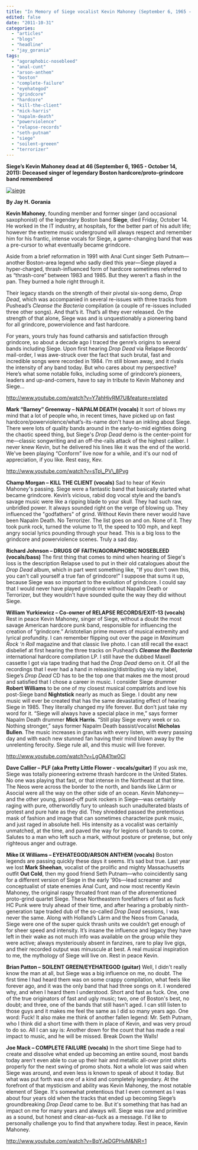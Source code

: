 ```yaml
---
title: "In Memory of Siege vocalist Kevin Mahoney (September 6, 1965 - October 14, 2011)"
edited: false
date: "2011-10-31"
categories:
  - "articles"
  - "blogs"
  - "headline"
  - "jay_gorania"
tags:
  - "agoraphobic-nosebleed"
  - "anal-cunt"
  - "arson-anthem"
  - "boston"
  - "complete-failure"
  - "eyehategod"
  - "grindcore"
  - "hardcore"
  - "kill-the-client"
  - "mick-harris"
  - "napalm-death"
  - "powerviolence"
  - "relapse-records"
  - "seth-putnam"
  - "siege"
  - "soilent-greeen"
  - "terrorizer"
---
```


**Siege’s Kevin Mahoney dead at 46 (September 6, 1965 - October 14, 2011): Deceased singer of legendary Boston hardcore/proto-grindcore band remembered**

[![](http://www.hellbound.ca/wp-content/uploads/2011/10/siege.jpg "siege")](http://www.hellbound.ca/wp-content/uploads/2011/10/siege.jpg)

**By Jay H. Gorania**

**Kevin Mahoney**, founding member and former singer (and occasional saxophonist) of the legendary Boston band **Siege**, died Friday, October 14. He worked in the IT industry, at hospitals, for the better part of his adult life; however the extreme music underground will always respect and remember him for his frantic, intense vocals for Siege, a game-changing band that was a pre-cursor to what eventually became grindcore.

Aside from a brief reformation in 1991 with Anal Cunt singer Seth Putnam—another Boston-area legend who sadly died this year—Siege played a hyper-charged, thrash-influenced form of hardcore sometimes referred to as “thrash-core” between 1983 and 1985. But they weren’t a flash in the pan. They burned a hole right through it.

Their legacy stands on the strength of their pivotal six-song demo, _Drop Dead_, which was accompanied in several re-issues with three tracks from Pushead’s _Cleanse the Bacteria_ compilation (a couple of re-issues included three other songs). And that’s it. That’s all they ever released. On the strength of that alone, Siege was and is unquestionably a pioneering band for all grindcore, powerviolence and fast hardcore.

For years, yours truly has found catharsis and satisfaction through grindcore, so about a decade ago I traced the genre’s origins to several bands including Siege. Upon first hearing _Drop Dead_ via Relapse Records’ mail-order, I was awe-struck over the fact that such brutal, fast and incredible songs were recorded in 1984. I’m still blown away, and it rivals the intensity of any band today. But who cares about my perspective? Here’s what some notable folks, including some of grindcore’s pioneers, leaders and up-and-comers, have to say in tribute to Kevin Mahoney and Siege…

http://www.youtube.com/watch?v=Y7ahHivRM7U&feature=related

**Mark “Barney” Greenway – NAPALM DEATH (vocals)** It sort of blows my mind that a lot of people who, in recent times, have picked up on fast hardcore/powerviolence/what’s-its-name don't have an inkling about Siege. There were lots of quality bands around in the early-to-mid eighties doing the chaotic speed thing, but Siege's _Drop Dead_ demo is the center-point for me—classic songwriting and an off-the-rails attack of the highest caliber. I never knew Kevin, but he delivered his lines like it was the end of the world. We've been playing “Conform” live now for a while, and it's our nod of appreciation, if you like. Rest easy, Kev.

http://www.youtube.com/watch?v=sTp\_PV\_8Pvg

**Champ Morgan – KILL THE CLIENT (vocals)** Sad to hear of Kevin Mahoney's passing. Siege were a fantastic band that basically started what became grindcore. Kevin’s vicious, rabid dog vocal style and the band’s savage music were like a ripping blade to your skull. They had such raw, unbridled power. It always sounded right on the verge of blowing up. They influenced the "godfathers" of grind. Without Kevin there never would have been Napalm Death. No Terrorizer. The list goes on and on. None of it. They took punk rock, turned the volume to 11, the speed to 100 mph, and kept angry social lyrics pounding through your head. This is a big loss to the grindcore and powerviolence scenes. Truly a sad day.

**Richard Johnson – DRUGS OF FAITH/AGORAPHOBIC NOSEBLEED (vocals/bass)** The first thing that comes to mind when hearing of Siege's loss is the description Relapse used to put in their old catalogues about the _Drop Dead_ album, which in part went something like, "If you don't own this, you can't call yourself a true fan of grindcore!" I suppose that sums it up, because Siege was so important to the evolution of grindcore. I could say that I would never have played grindcore without Napalm Death or Terrorizer, but they wouldn't have sounded quite the way they did without Siege.

**William Yurkiewicz – Co-owner of RELAPSE RECORDS/EXIT-13 (vocals)** Rest in peace Kevin Mahoney, singer of Siege, without a doubt the most savage American hardcore punk band, responsible for influencing the creation of “grindcore.” Aristotelian prime movers of musical extremity and lyrical profundity. I can remember flipping out over the page in _Maximum Rock ‘n Roll_ magazine and that classic live photo. I can still recall the exact disbelief at first hearing the three tracks on Pushead’s _**Cleanse the Bacteria**_ international hardcore compilation LP. I still have the dubbed Maxell cassette I got via tape trading that had the _Drop Dead_ demo on it. Of all the recordings that I ever had a hand in releasing/distributing via my label, Siege’s _Drop Dead_ CD has to be the top one that makes me the most proud and satisfied that I chose a career in music. I consider Siege drummer **Robert Williams** to be one of my closest musical compatriots and love his post-Siege band **Nightstick** nearly as much as Siege. I doubt any new music will ever be created that has the same devastating effect of hearing Siege in 1985. They literally changed my life forever. But don’t just take my word for it. “Siege will always have a special place in me,” says former Napalm Death drummer **Mick Harris**. “Still play Siege every week or so. Nothing stronger,” says former Napalm Death bassist/vocalist **Nicholas Bullen**. The music increases in gravitas with every listen, with every passing day and with each new stunned fan having their mind blown away by the unrelenting ferocity. Siege rule all, and this music will live forever.

http://www.youtube.com/watch?v=LgOA41tw0CI

**Dave Callier – PLF (aka Pretty Little Flower - vocals/guitar)** If you ask me, Siege was totally pioneering extreme thrash hardcore in the United States. No one was playing that fast, or that intense in the Northeast at that time. The Neos were across the border to the north, and bands like Lärm or Asocial were all the way on the other side of an ocean. Kevin Mahoney—and the other young, pissed-off punk rockers in Siege—was certainly raging with pure, otherworldly fury to unleash such unadulterated blasts of protest and pure hate as they did. They shredded passed the pretentious mask of fashion and image that can sometimes characterize punk music, and just raged in absolute hell. His intensity as a vocalist was certainly unmatched, at the time, and paved the way for legions of bands to come. Salutes to a man who left such a mark, without posture or pretense, but only righteous anger and outrage.

**Mike IX Williams – EYEHATEGOD/ARSON ANTHEM (vocals)** Boston legends are passing quickly these days it seems. It’s sad but true. Last year we lost **Mark Sheehan**, vocalist of the prolific and mighty Massachusetts outfit **Out Cold**, then my good friend Seth Putnam—who coincidently sang for a different version of Siege in the early ’90s—lead screamer and conceptualist of state enemies Anal Cunt, and now most recently Kevin Mahoney, the original raspy throated front man of the aforementioned proto-grind quartet Siege. These Northeastern forefathers of fast as fuck HC Punk were truly ahead of their time, and after hearing a probably ninth-generation tape traded dub of the so-called _Drop Dead_ sessions, I was never the same. Along with Holland’s Lärm and the Neos from Canada, Siege were one of the super quick thrash units we couldn’t get enough of for sheer speed and intensity. It’s insane the influence and legacy they have left in their wake as not much info was available on the group while they were active; always mysteriously absent in fanzines, rare to play live gigs, and their recorded output was minuscule at best. A real musical inspiration to me, the mythology of Siege will live on. Rest in peace Kevin.

**Brian Patton – SOILENT GREEN/EYEHATEGOD (guitar)** Well, I didn't really know the man at all, but Siege was a big influence on me, no doubt. The first time I had heard them was on some crappy compilation, what feels like forever ago, and it was the only band that had three songs on it. I wondered why, and when I heard them I understood. Short and fast as fuck. One, one of the true originators of fast and ugly music; two, one of Boston's best, no doubt; and three, one of the bands that still hasn't aged. I can still listen to those guys and it makes me feel the same as I did so many years ago. One word: Fuck! It also make me think of another fallen legend: Mr. Seth Putnam, who I think did a short time with them in place of Kevin, and was very proud to do so. All I can say is: Another down for the count that has made a real impact to music, and he will be missed. Break Down the Walls!

**Joe Mack – COMPLETE FAILURE (vocals)** In the short time Siege had to create and dissolve what ended up becoming an entire sound, most bands today aren't even able to cue up their hair and metallic all-over print shirts properly for the next swing of promo shots. Not a whole lot was said when Siege was around, and even less is known to speak of about it today. But what was put forth was one of a kind and completely legendary. At the forefront of that mysticism and ability was Kevin Mahoney, the most notable element of Siege. It's somewhat pretentious that I even comment as I was about four years old when the tracks that ended up becoming Siege’s groundbreaking _Drop Dead_ came to be. But it's something that has had an impact on me for many years and always will. Siege was raw and primitive as a sound, but honest and clear-as-fuck as a message. I'd like to personally challenge you to find that anywhere today. Rest in peace, Kevin Mahoney.

http://www.youtube.com/watch?v=BqYJeDGPHuM&NR=1
